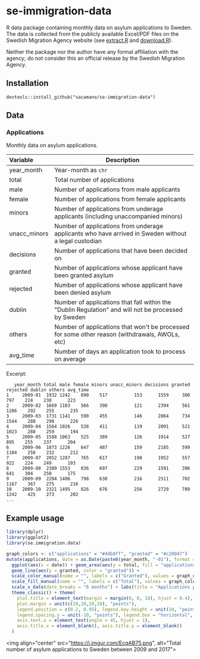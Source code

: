 # se-immigration-data
R data package containing monthly data on asylum applications to Sweden. The data is collected from the publicly available Excel/PDF files on the Swedish Migration Agency website (see [extract.R](data-raw/extract.R) and [download.R](data-raw/download.R)).

Neither the package nor the author have any formal affiliation with the agency; do not consider this an official release by the Swedish Migration Agency.

## Installation
```
devtools::install_github("sacamano/se-immigration-data")
```
## Data

### Applications
Monthly data on asylum applications.


| Variable | Description |
| :--- | --- |
| year_month | Year-month as `chr` |
| total | Total number of applications |
| male | Number of applications from male applicants |
| female | Number of applications from female applicants |
| minors | Number of applications from underage applicants (including unaccompanied minors) |
| unacc_minors | Number of applications from underage applicants who have arrived in Sweden without a legal custodian |
| decisions | Number of applications that have been decided on |
| granted | Number of applications whose applicant have been granted asylum |
| rejected | Number of applications whose applicant have been denied asylum |
| dublin | Number of applications that fall within the "Dublin Regulation" and will not be processed by Sweden |
| others | Number of applications that won't be processed for some other reason (withdrawals, AWOLs, etc)
| avg_time | Number of days an application took to process on average |


Excerpt:
```
   year_month total male female minors unacc_minors decisions granted rejected dublin others avg_time
1     2009-01  1932 1242    690    517          153      1559     300      797    224    238      223
2     2009-02  1669 1103    566    398          121      2394     561     1286    292    255      235
3     2009-03  1731 1141    590    455          146      2864     734     1544    288    298      226
4     2009-04  1564 1026    538    411          119      2091     521     1023    288    259      194
5     2009-05  1588 1063    525    389          126      1914     527      895    255    237      204
6     2009-06  1873 1226    647    487          159      2185     599     1104    250    232      212
7     2009-07  2052 1287    765    617          198      1952     557      922    224    249      193
8     2009-08  2389 1553    836    697          229      1591     396      641    304    250      175
9     2009-09  2204 1406    798    630          216      2511     702     1167    367    275      216
10    2009-10  2321 1495    826    676          256      2729     789     1242    425    273      202
...
```

## Example usage
```r
library(dplyr)
library(ggplot2)
library(se.immigration.data)

graph_colors <- c("applications" = "#4db8ff", "granted" = "#c20047")
mutate(applications, date = as.Date(paste0(year_month, "-01"), format = "%Y-%m-%d")) %>%
  ggplot(aes(x = date)) + geom_area(aes(y = total, fill = "applications"), color = "#0068ad") +
  geom_line(aes(y = granted, color = "granted")) +
  scale_color_manual(name = "", labels = c("Granted"), values = graph_colors) +
  scale_fill_manual(name = "", labels = c("Total"), values = graph_colors) +
  scale_x_date(date_breaks = "6 months") + labs(title = "Applications per month") +
  theme_classic() + theme(
    plot.title = element_text(margin = margin(0, 0, 10), hjust = 0.4),
    plot.margin = unit(c(20,20,20,20), "points"),
    legend.position = c(0.2, 0.95), legend.key.height = unit(10, "points"),
    legend.spacing.y = unit(-10, "points"), legend.box = "horizontal",
    axis.text.x = element_text(angle = 45, hjust = 1),
    axis.title.x = element_blank(), axis.title.y = element_blank()
  )
```

<img align="center" src="https://i.imgur.com/EcqAB75.png", alt="Total number of asylum applications to Sweden between 2009 and 2017">
